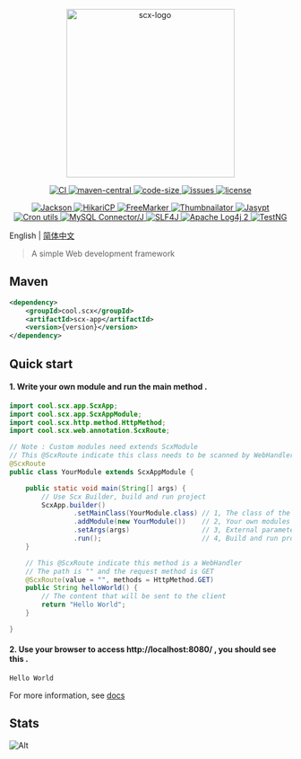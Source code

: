 <p align="center">
    <img src="https://scx.cool/scx-logo/scx-logo.svg" width="300px"  alt="scx-logo"/>
</p>
<p align="center">
    <a target="_blank" href="https://github.com/scx567888/scx/actions/workflows/ci.yml">
        <img src="https://github.com/scx567888/scx/actions/workflows/ci.yml/badge.svg" alt="CI"/>
    </a>
    <a target="_blank" href="https://central.sonatype.com/artifact/cool.scx/scx">
        <img src="https://img.shields.io/maven-central/v/cool.scx/scx?color=ff69b4" alt="maven-central"/>
    </a>
    <a target="_blank" href="https://github.com/scx567888/scx">
        <img src="https://img.shields.io/github/languages/code-size/scx567888/scx?color=orange" alt="code-size"/>
    </a>
    <a target="_blank" href="https://github.com/scx567888/scx/issues">
        <img src="https://img.shields.io/github/issues/scx567888/scx" alt="issues"/>
    </a>
    <a target="_blank" href="https://github.com/scx567888/scx/blob/master/LICENSE">
        <img src="https://img.shields.io/github/license/scx567888/scx" alt="license"/>
    </a>
</p>
<p align="center">
    <a target="_blank" href="https://github.com/FasterXML/jackson">
        <img src="https://img.shields.io/badge/Jackson-f44336" alt="Jackson"/>
    </a>
    <a target="_blank" href="https://github.com/brettwooldridge/HikariCP">
        <img src="https://img.shields.io/badge/HikariCP-ff8000" alt="HikariCP"/>
    </a>
    <a target="_blank" href="https://github.com/apache/freemarker">
        <img src="https://img.shields.io/badge/FreeMarker-44be16" alt="FreeMarker"/>
    </a>
    <a target="_blank" href="https://github.com/coobird/thumbnailator">
        <img src="https://img.shields.io/badge/Thumbnailator-29aaf5" alt="Thumbnailator"/>
    </a>
    <a target="_blank" href="https://github.com/jasypt/jasypt">
        <img src="https://img.shields.io/badge/Jasypt-9c27b0" alt="Jasypt"/>
    </a>
    <br/>
    <a target="_blank" href="https://github.com/jmrozanec/cron-utils">
        <img src="https://img.shields.io/badge/Cron utils-f44336" alt="Cron utils"/>
    </a>
    <a target="_blank" href="https://github.com/mysql/mysql-connector-j">
        <img src="https://img.shields.io/badge/MySQL Connector/J-ff8000" alt="MySQL Connector/J"/>
    </a>
    <a target="_blank" href="https://github.com/qos-ch/slf4j">
        <img src="https://img.shields.io/badge/SLF4J-44be16" alt="SLF4J"/>
    </a>
    <a target="_blank" href="https://github.com/apache/logging-log4j2">
        <img src="https://img.shields.io/badge/Apache Log4j 2-29aaf5" alt="Apache Log4j 2"/>
    </a>
    <a target="_blank" href="https://github.com/cbeust/testng">
        <img src="https://img.shields.io/badge/TestNG-9c27b0" alt="TestNG"/>
    </a>
</p>

English | [简体中文](./README.zh-CN.md)

> A simple Web development framework

## Maven

``` xml
<dependency>
    <groupId>cool.scx</groupId>
    <artifactId>scx-app</artifactId>
    <version>{version}</version>
</dependency>
```

## Quick start

#### 1. Write your own module and run the main method .

``` java
import cool.scx.app.ScxApp;
import cool.scx.app.ScxAppModule;
import cool.scx.http.method.HttpMethod;
import cool.scx.web.annotation.ScxRoute;

// Note : Custom modules need extends ScxModule
// This @ScxRoute indicate this class needs to be scanned by WebHandler
@ScxRoute
public class YourModule extends ScxAppModule {

    public static void main(String[] args) {
        // Use Scx Builder, build and run project
        ScxApp.builder()
                .setMainClass(YourModule.class) // 1, The class of the Main method
                .addModule(new YourModule())    // 2, Your own modules
                .setArgs(args)                  // 3, External parameters
                .run();                         // 4, Build and run project
    }

    // This @ScxRoute indicate this method is a WebHandler 
    // The path is "" and the request method is GET
    @ScxRoute(value = "", methods = HttpMethod.GET)
    public String helloWorld() {
        // The content that will be sent to the client 
        return "Hello World";
    }

}
```

#### 2. Use your browser to access http://localhost:8080/ , you should see this .

```html
Hello World
```

For more information, see [docs](https://scx.cool/scx/)

## Stats

![Alt](https://repobeats.axiom.co/api/embed/7c4eddb6eff53274d58005e1fbe519b0807cbce3.svg "Repobeats analytics image")
